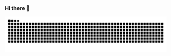 ### Hi there 👋

 ![Snake animation](https://github.com/dmsdiegomoreira/dmsdiegomoreira/blob/output/github-contribution-grid-snake.svg)
